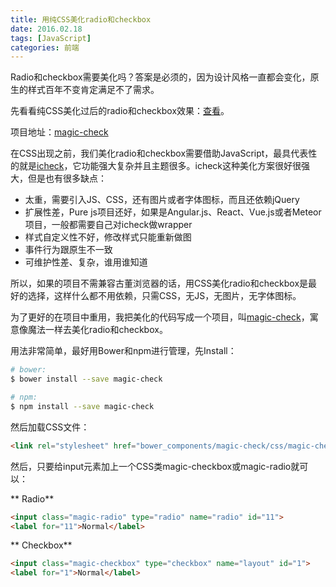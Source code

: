 ```yaml
---
title: 用纯CSS美化radio和checkbox
date: 2016.02.18
tags: [JavaScript]
categories: 前端
---
```


Radio和checkbox需要美化吗？答案是必须的，因为设计风格一直都会变化，原生的样式百年不变肯定满足不了需求。

先看看纯CSS美化过后的radio和checkbox效果：[查看](http://forsigner.com/magic-check/)。

项目地址：[magic-check](https://github.com/forsigner/magic-check)

在CSS出现之前，我们美化radio和checkbox需要借助JavaScript，最具代表性的就是[icheck](https://github.com/fronteed/icheck)，它功能强大复杂并且主题很多。icheck这种美化方案很好很强大，但是也有很多缺点：

- 太重，需要引入JS、CSS，还有图片或者字体图标，而且还依赖jQuery
- 扩展性差，Pure js项目还好，如果是Angular.js、React、Vue.js或者Meteor项目，一般都需要自己对icheck做wrapper
- 样式自定义性不好，修改样式只能重新做图
- 事件行为跟原生不一致
- 可维护性差、复杂，谁用谁知道

所以，如果的项目不需兼容古董浏览器的话，用CSS美化radio和checkbox是最好的选择，这样什么都不用依赖，只需CSS，无JS，无图片，无字体图标。

为了更好的在项目中重用，我把美化的代码写成一个项目，叫[magic-check](https://github.com/forsigner/magic-check)，寓意像魔法一样去美化radio和checkbox。

用法非常简单，最好用Bower和npm进行管理，先Install：

``` bash
# bower:
$ bower install --save magic-check

# npm:
$ npm install --save magic-check
```

然后加载CSS文件：

```html
<link rel="stylesheet" href="bower_components/magic-check/css/magic-check.css">
```
然后，只要给input元素加上一个CSS类magic-checkbox或magic-radio就可以：

** Radio**

```html
<input class="magic-radio" type="radio" name="radio" id="11">
<label for="11">Normal</label>
```

** Checkbox**

``` html
<input class="magic-checkbox" type="checkbox" name="layout" id="1">
<label for="1">Normal</label>
```
